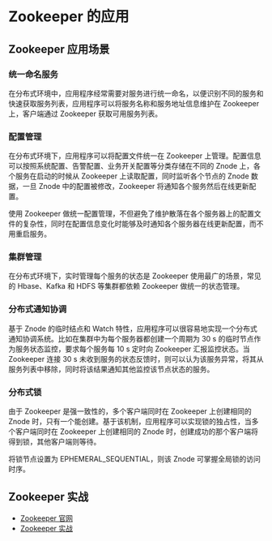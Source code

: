 # Zookeeper 的应用

## Zookeeper 应用场景

### 统一命名服务

在分布式环境中，应用程序经常需要对服务进行统一命名，以便识别不同的服务和快速获取服务列表，应用程序可以将服务名称和服务地址信息维护在 Zookeeper 上，客户端通过 Zookeeper 获取可用服务列表。

### 配置管理

在分布式环境下，应用程序可以将配置文件统一在 Zookeeper 上管理。配置信息可以按照系统配置、告警配置、业务开关配置等分类存储在不同的 Znode 上，各个服务在启动的时候从 Zookeeper 上读取配置，同时监听各个节点的 Znode 数据，一旦 Znode 中的配置被修改，Zookeeper 将通知各个服务然后在线更新配置。

使用 Zookeeper 做统一配置管理，不但避免了维护散落在各个服务器上的配置文件的复杂性，同时在配置信息变化时能够及时通知各个服务器在线更新配置，而不用重启服务。

### 集群管理

在分布式环境下，实时管理每个服务的状态是 Zookeeper 使用最广的场景，常见的 Hbase、Kafka 和 HDFS 等集群都依赖 Zookeeper 做统一的状态管理。

### 分布式通知协调

基于 Znode 的临时结点和 Watch 特性，应用程序可以很容易地实现一个分布式通知协调系统。比如在集群中为每个服务器都创建一个周期为 30 s 的临时节点作为服务状态监控，要求每个服务每 10 s 定时向 Zookeeper 汇报监控状态。当 Zookeeper 连接 30 s 未收到服务的状态反馈时，则可以认为该服务异常，将其从服务列表中移除，同时将该结果通知其他监控该节点状态的服务。 

### 分布式锁

由于 Zookeeper 是强一致性的，多个客户端同时在 Zookeeper 上创建相同的 Znode 时，只有一个能创建。基于该机制，应用程序可以实现锁的独占性，当多个客户端同时在 Zookeeper 上创建相同的 Znode 时，创建成功的那个客户端将得到锁，其他客户端则等待。

将锁节点设置为 EPHEMERAL_SEQUENTIAL，则该 Znode 可掌握全局锁的访问时序。

## Zookeeper 实战

- [Zookeeper 官网](https://zookeeper.apache.org/)
- [Zookeeper 实战](https://snailclimb.gitee.io/javaguide/#/docs/system-design/distributed-system/zookeeper/zookeeper-in-action)


